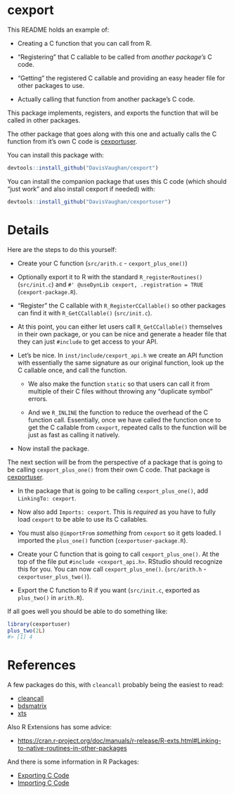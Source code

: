 
<!-- README.md is generated from README.Rmd. Please edit that file -->

# cexport

This README holds an example of:

  - Creating a C function that you can call from R.

  - “Registering” that C callable to be called from *another package’s*
    C code.

  - “Getting” the registered C callable and providing an easy header
    file for other packages to use.

  - Actually calling that function from another package’s C code.

This package implements, registers, and exports the function that will
be called in other packages.

The other package that goes along with this one and actually calls the C
function from it’s own C code is
[cexportuser](https://github.com/DavisVaughan/cexportuser).

You can install this package with:

``` r
devtools::install_github("DavisVaughan/cexport")
```

You can install the companion package that uses this C code (which
should “just work” and also install cexport if needed) with:

``` r
devtools::install_github("DavisVaughan/cexportuser")
```

# Details

Here are the steps to do this yourself:

  - Create your C function (`src/arith.c` - `cexport_plus_one()`)

  - Optionally export it to R with the standard `R_registerRoutines()`
    (`src/init.c`) and `#' @useDynLib cexport, .registration = TRUE`
    (`cexport-package.R`).

  - “Register” the C callable with `R_RegisterCCallable()` so other
    packages can find it with `R_GetCCallable()` (`src/init.c`).

  - At this point, you can either let users call `R_GetCCallable()`
    themselves in their own package, or you can be nice and generate a
    header file that they can just `#include` to get access to your API.

  - Let’s be nice. In `inst/include/cexport_api.h` we create an API
    function with essentially the same signature as our original
    function, look up the C callable once, and call the function.
    
      - We also make the function `static` so that users can call it
        from multiple of their C files without throwing any “duplicate
        symbol” errors.
    
      - And we `R_INLINE` the function to reduce the overhead of the C
        function call. Essentially, once we have called the function
        once to get the C callable from `cexport`, repeated calls to the
        function will be just as fast as calling it natively.

  - Now install the package.

The next section will be from the perspective of a package that is going
to be calling `cexport_plus_one()` from their own C code. That package
is [cexportuser](https://github.com/DavisVaughan/cexportuser).

  - In the package that is going to be calling `cexport_plus_one()`, add
    `LinkingTo: cexport`.

  - Now also add `Imports: cexport`. This is *required* as you have to
    fully load `cexport` to be able to use its C callables.

  - You must also `@importFrom` *something* from `cexport` so it gets
    loaded. I imported the `plus_one()` function
    (`cexportuser-package.R`).

  - Create your C function that is going to call `cexport_plus_one()`.
    At the top of the file put `#include <cexport_api.h>`. RStudio
    should recognize this for you. You can now call
    `cexport_plus_one()`. (`src/arith.h` - `cexportuser_plus_two()`).

  - Export the C function to R if you want (`src/init.c`, exported as
    `plus_two()` in `arith.R`).

If all goes well you should be able to do something like:

``` r
library(cexportuser)
plus_two(2L)
#> [1] 4
```

# References

A few packages do this, with `cleancall` probably being the easiest to
read:

  - [cleancall](https://github.com/r-lib/cleancall/)
  - [bdsmatrix](https://github.com/cran/bdsmatrix)
  - [xts](https://github.com/joshuaulrich/xts)

Also R Extensions has some
    advice:

  - <https://cran.r-project.org/doc/manuals/r-release/R-exts.html#Linking-to-native-routines-in-other-packages>

And there is some information in R Packages:

  - [Exporting C Code](https://r-pkgs.org/src.html#c-export)
  - [Importing C Code](https://r-pkgs.org/src.html#c-import)
